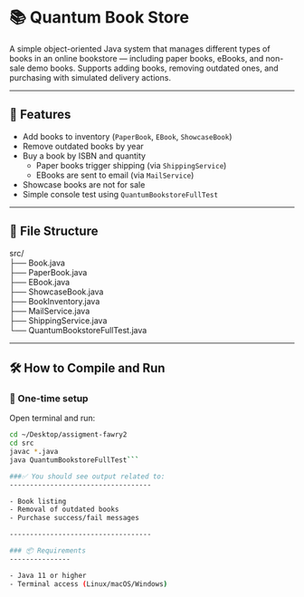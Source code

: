 # 📚 Quantum Book Store

A simple object-oriented Java system that manages different types of books in an online bookstore — including paper books, eBooks, and non-sale demo books. Supports adding books, removing outdated ones, and purchasing with simulated delivery actions.

---

## 🚀 Features

- Add books to inventory (`PaperBook`, `EBook`, `ShowcaseBook`)
- Remove outdated books by year
- Buy a book by ISBN and quantity
  - Paper books trigger shipping (via `ShippingService`)
  - EBooks are sent to email (via `MailService`)
- Showcase books are not for sale
- Simple console test using `QuantumBookstoreFullTest`

---

## 🧱 File Structure

src/  
├── Book.java  
├── PaperBook.java  
├── EBook.java  
├── ShowcaseBook.java  
├── BookInventory.java  
├── MailService.java  
├── ShippingService.java  
└── QuantumBookstoreFullTest.java  

---

## 🛠️ How to Compile and Run

### 🔁 One-time setup

Open terminal and run:

```bash
cd ~/Desktop/assigment-fawry2
cd src
javac *.java
java QuantumBookstoreFullTest```

###✅ You should see output related to:
-----------------------------------

- Book listing
- Removal of outdated books
- Purchase success/fail messages

-----------------------------------

### 📦 Requirements
---------------

- Java 11 or higher
- Terminal access (Linux/macOS/Windows)
